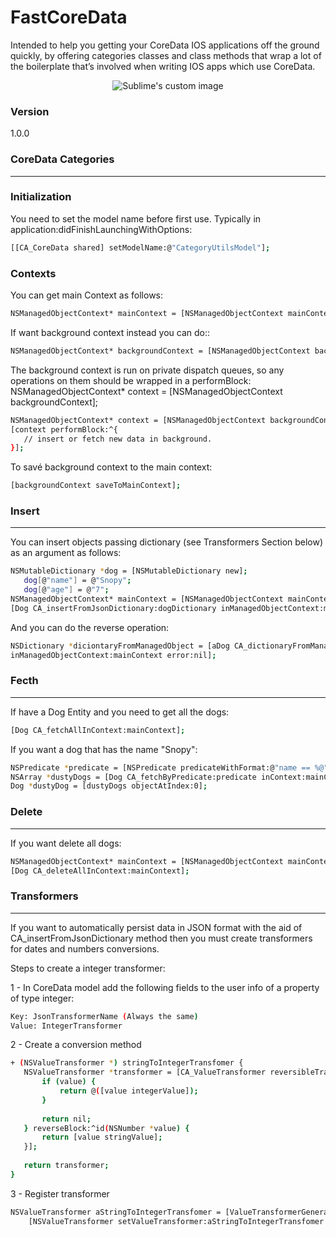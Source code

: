 # FastCoreData

Intended to help you getting your CoreData IOS applications off the ground quickly, by offering categories classes and class methods that wrap a lot of the boilerplate that’s involved when writing IOS apps which use CoreData.

<p align="center">
  <img src="http://zbutton.files.wordpress.com/2011/03/macosx_data_coredata_20090925.png" alt="Sublime's custom image"/>
</p>

 
### Version
1.0.0

### CoreData Categories
--------
### Initialization

 You need to set the model name before first use. Typically in application:didFinishLaunchingWithOptions:
 ```sh
[[CA_CoreData shared] setModelName:@"CategoryUtilsModel"];
```
### Contexts

You can get main Context as follows:
 ```sh
NSManagedObjectContext* mainContext = [NSManagedObjectContext mainContext];
```
If want background context instead you can do::
 ```sh
NSManagedObjectContext* backgroundContext = [NSManagedObjectContext backgroundContext];
```
The background context is run on private dispatch queues, so any operations on them should be wrapped in a performBlock:
NSManagedObjectContext* context = [NSManagedObjectContext backgroundContext];
 ```sh
NSManagedObjectContext* context = [NSManagedObjectContext backgroundContext];
[context performBlock:^{
    // insert or fetch new data in background.
}];
```
To savé background context to the main context:
 ```sh
 [backgroundContext saveToMainContext];
```
### Insert
----------

You can insert objects passing dictionary (see Transformers Section below) as an argument as follows:
 ```sh
NSMutableDictionary *dog = [NSMutableDictionary new];
    dog[@"name"] = @"Snopy";
    dog[@"age"] = @"7";
NSManagedObjectContext* mainContext = [NSManagedObjectContext mainContext];
[Dog CA_insertFromJsonDictionary:dogDictionary inManagedObjectContext:mainContext error:nil];
```
And you can do the reverse operation:
 ```sh
 NSDictionary *diciontaryFromManagedObject = [aDog CA_dictionaryFromManagedObject];
inManagedObjectContext:mainContext error:nil];
```
### Fecth
--------

If have a Dog Entity and you need to get all the dogs:
 ```sh
[Dog CA_fetchAllInContext:mainContext];
```
If you want a dog that has the name "Snopy":
 ```sh
NSPredicate *predicate = [NSPredicate predicateWithFormat:@"name == %@",@"Snopy"];
NSArray *dustyDogs = [Dog CA_fetchByPredicate:predicate inContext:mainContext];
Dog *dustyDog = [dustyDogs objectAtIndex:0];
```
### Delete
-------

If you want delete all dogs:
 ```sh
NSManagedObjectContext* mainContext = [NSManagedObjectContext mainContext];
 [Dog CA_deleteAllInContext:mainContext];
```

### Transformers
--------

If you want to automatically persist data in JSON format with the aid of CA_insertFromJsonDictionary method then you must create transformers for dates and numbers conversions.


Steps to create a integer transformer:

1 - In CoreData model add the following fields to the user info of a property of type integer:

 ```sh
Key: JsonTransformerName (Always the same)
Value: IntegerTransformer
```

2 - Create a conversion method

 ```sh
+ (NSValueTransformer *) stringToIntegerTransfomer {
    NSValueTransformer *transformer = [CA_ValueTransformer reversibleTransformerWithForwardBlock:^id(NSString *value) {
        if (value) {
            return @([value integerValue]);
        }
        
        return nil;
    } reverseBlock:^id(NSNumber *value) {
        return [value stringValue];
    }];
    
    return transformer;
}
```

3 -  Register transformer

```sh
NSValueTransformer aStringToIntegerTransfomer = [ValueTransformerGenerator stringToIntegerTransfomer];
    [NSValueTransformer setValueTransformer:aStringToIntegerTransfomer forName:@"IntegerTransformer"];
```
